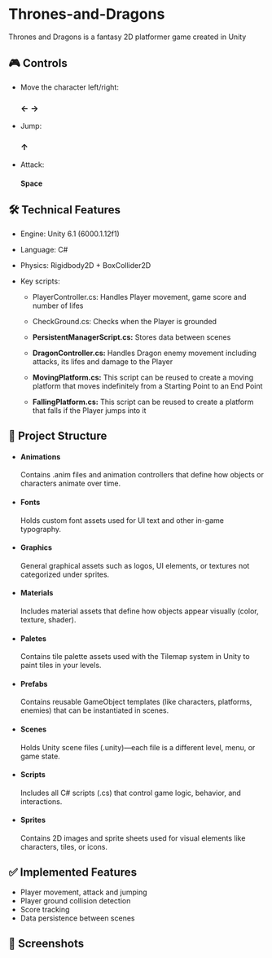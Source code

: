 ﻿# Thrones-and-Dragons
Thrones and Dragons is a fantasy 2D platformer game created in Unity 

## 🎮  Controls 
- Move the character left/right:
  ### **← →**

- Jump:
  ### **↑**

- Attack:
  #### **Space**

## 🛠️ Technical Features

- Engine: Unity 6.1 (6000.1.12f1)

- Language: C#

- Physics: Rigidbody2D + BoxCollider2D

- Key scripts:

  - PlayerController.cs: Handles Player movement, game score and number of lifes

  - CheckGround.cs: Checks when the Player is grounded

  - **PersistentManagerScript.cs:** Stores data between scenes
  - **DragonController.cs:** Handles Dragon enemy movement including attacks, its lifes and damage to the Player
  - **MovingPlatform.cs:** This script can be reused to create a moving platform that moves indefinitely from a Starting Point to an End Point
  - **FallingPlatform.cs:** This script can be reused to create a platform that falls if the Player jumps into it

## 📁 Project Structure
- #### Animations
  Contains .anim files and animation controllers that define how objects or characters animate over time.
- #### Fonts
  Holds custom font assets used for UI text and other in-game typography.
- #### Graphics
  General graphical assets such as logos, UI elements, or textures not categorized under sprites.
- #### Materials
  Includes material assets that define how objects appear visually (color, texture, shader).
- #### Paletes
  Contains tile palette assets used with the Tilemap system in Unity to paint tiles in your levels.
- #### Prefabs
  Contains reusable GameObject templates (like characters, platforms, enemies) that can be instantiated in scenes.
- #### Scenes
  Holds Unity scene files (.unity)—each file is a different level, menu, or game state.
- #### Scripts
  Includes all C# scripts (.cs) that control game logic, behavior, and interactions.
- #### Sprites
  Contains 2D images and sprite sheets used for visual elements like characters, tiles, or icons.

## ✅ Implemented Features

- Player movement, attack and jumping
- Player ground collision detection
- Score tracking
- Data persistence between scenes

## 📸 Screenshots
